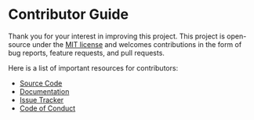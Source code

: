# Contributor Guide

Thank you for your interest in improving this project.
This project is open-source under the [MIT license] and
welcomes contributions in the form of bug reports, feature requests, and pull requests.

Here is a list of important resources for contributors:

- [Source Code]
- [Documentation]
- [Issue Tracker]
- [Code of Conduct]

<!-- Links -->
[Source Code]: https://github.com/MohsenHNSJ/unofficial_tabdeal_api
[Documentation]: https://unofficial-tabdeal-api.readthedocs.io/en/latest/index.html
[Issue Tracker]: <https://github.com/MohsenHNSJ/unofficial_tabdeal_api/issues>

<!-- Github Only -->
<!-- This section should be ignored by ReadTheDocs -->
[MIT License]: https://github.com/MohsenHNSJ/unofficial_tabdeal_api/blob/main/LICENSE.txt
[Code of Conduct]: https://github.com/MohsenHNSJ/unofficial_tabdeal_api/blob/main/CODE_OF_CONDUCT.md
